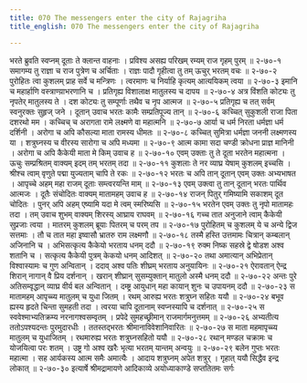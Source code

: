 ```yaml
---
title: 070 The messengers enter the city of Rajagriha
title_english: 070 The messengers enter the city of Rajagriha

---
```

<div class="audioEmbed"  caption="श्रीराम-हरिसीताराममूर्ति-घनपाठिभ्यां वचनम्" src="https://archive.org/download/Ramayana-recitation-Sriram-harisItArAmamUrti-Ghanapaati-v2/Kanda_2/Kanda_2_AYK-070-Bharathasya_Nishakramanam.mp3"></div>
भरते ब्रुवति स्वप्नम् दूताः ते क्लान्त वाहनाः ।  
प्रविश्य असह्य परिखम् रम्यम् राज गृहम् पुरम् ॥ २-७०-१  
समागम्य तु राज्ञा च राज पुत्रेण च अर्चिताः ।  
राज्ञः पादौ गृहीत्वा तु तम् ऊचुर् भरतम् वचः ॥ २-७०-२  
पुरोहितः त्वा कुशलम् प्राह सर्वे च मन्त्रिणः ।  
त्वरमाणः च निर्याहि कृत्यम् आत्ययिकम् त्वया ॥ २-७०-३  
इमानि च महार्हाणि वस्त्राण्य़ाभरणानि च ।  
प्रतिगृह्य विशालाक्ष मातुलस्य च दापय ॥ २-७०-४  
अत्र विंशति कोट्यः तु नृपतेर् मातुलस्य ते ।  
दश कोट्यः तु सम्पूर्णाः तथैव च नृप आत्मज ॥ २-७०-५  
प्रतिगृह्य च तत् सर्वम् स्वनुरक्तः सुहृज् जने ।  
दूतान् उवाच भरतः कामैः सम्प्रतिपूज्य तान् ॥ २-७०-६  
कच्चित् सुकुशली राजा पिता दशरथो मम ।  
कच्चिच् च अरागता रामे लक्ष्मणे वा महात्मनि ॥ २-७०-७  
आर्या च धर्म निरता धर्मज्ञा धर्म दर्शिनी ।  
अरोगा च अपि कौसल्या माता रामस्य धीमतः ॥ २-७०-८  
कच्चित् सुमित्रा धर्मज्ञा जननी लक्ष्मणस्य या ।  
शत्रुघ्नस्य च वीरस्य सारोगा च अपि मध्यमा ॥ २-७०-९  
आत्म कामा सदा चण्डी क्रोधना प्राज्ञ मानिनी ।  
अरोगा च अपि कैकेयी माता मे किम् उवाच ह ॥ २-७०-१०  
एवम् उक्ताः तु ते दूता भरतेन महात्मना ।  
ऊचुः सम्प्रश्रितम् वाक्यम् इदम् तम् भरतम् तदा ॥ २-७०-११  
कुशलाः ते नर व्याघ्र येषाम् कुशलम् इच्चसि ।  
श्रीश्च त्वाम् वृणुते पद्मा युज्यताम् चापि ते रकः ॥ २-७०-१२  
भरतः च अपि तान् दूतान् एवम् उक्तः अभ्यभाषत ।  
आपृच्चे अहम् महा राजम् दूताः सम्त्वरयन्ति माम् ॥ २-७०-१३  
एवम् उक्त्वा तु तान् दूतान् भरतः पार्थिव आत्मजः ।  
दूतैः संचोदितः वाक्यम् मातामहम् उवाच ह ॥ २-७०-१४  
राजन् पितुर् गमिष्यामि सकाशम् दूत चोदितः ।  
पुनर् अपि अहम् एष्यामि यदा मे त्वम् स्मरिष्यसि ॥ २-७०-१५  
भरतेन एवम् उक्तः तु नृपो मातामहः तदा ।  
तम् उवाच शुभम् वाक्यम् शिरस्य् आघ्राय राघवम् ॥ २-७०-१६  
गच्च तात अनुजाने त्वाम् कैकेयी सुप्रजाः त्वया ।  
मातरम् कुशलम् ब्रूयाः पितरम् च परम् तप ॥ २-७०-१७  
पुरोहितम् च कुशलम् ये च अन्ये द्विज सत्तमाः ।  
तौ च तात महा इष्वासौ भ्रातरु राम लक्ष्मणौ ॥ २-७०-१८  
तस्मै हस्ति उत्तमामः चित्रान् कम्बलान् अजिनानि च ।  
अभिसत्कृत्य कैकेयो भरताय धनम् ददौ ॥ २-७०-१९  
रुक्म निष्क सहस्रे द्वे षोडश अश्व शतानि च ।  
सत्कृत्य कैकेयी पुत्रम् केकयो धनम् आदिशत् ॥ २-७०-२०  
तथा अमात्यान् अभिप्रेतान् विश्वास्यामः च गुण अन्वितान् ।  
ददाव् अश्व पतिः शीघ्रम् भरताय अनुयायिनः ॥ २-७०-२१  
ऐरावतान् ऐन्द्र शिरान् नागान् वै प्रिय दर्शनान् ।  
खरान् शीघ्रान् सुसम्युक्तान् मातुलो अस्मै धनम् ददौ ॥ २-७०-२२  
अन्तः पुरे अतिसम्वृद्धान् व्याघ्र वीर्य बल अन्वितान् ।  
दम्ष्ट्र आयुधान् महा कायान् शुनः च उपायनम् ददौ ॥ २-७०-२३  
स मातामहम् आपृच्च्य मातुलम् च युधा जितम् ।  
रथम् आरुह्य भरतः शत्रुघ्न सहितः ययौ ॥ २-७०-२४  
बभूव ह्यस्य हृदते चिन्ता सुमहती तदा ।  
त्वरया चापि दूतानाम् स्वप्नस्यापि च दर्शनात् ॥ २-७०-२५  
स स्ववेश्माभ्यतिक्रम्य नरनागश्वसम्वृतम् ।  
प्रपेदे सुमहच्छ्रीमान् राजमार्गमनुत्तमम् ॥ २-७०-२६  
अभ्यतीत्य ततोऽपश्यदन्तः पुरमुदारधीः ।  
ततस्तद्भरतः श्रीमानाविवेशानिवारितः ॥ २-७०-२७  
स माता महमापृच्च्य मातुलम् च युधाजितम् ।  
रथमारुह्य भरतः शत्रुघ्नसहितो ययौ ॥ २-७०-२८  
रथान् मण्डल चक्रामः च योजयित्वा परः शतम् ।  
उष्ट्र गो अश्व खरैः भृत्या भरतम् यान्तम् अन्वयुः ॥ २-७०-२९  
बलेन गुप्तः भरतः महात्मा ।  
सह आर्यकस्य आत्म समैः अमात्यैः ।  
आदाय शत्रुघ्नम् अपेत शत्रुर् ।  
गृहात् ययौ सिद्धैव इन्द्र लोकात् ॥ २-७०-३०  
इत्यार्षे श्रीमद्रामायणे आदिकाव्ये अयोध्याकाण्डे सप्ततितमः सर्गः